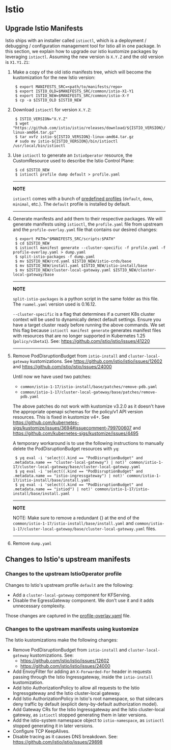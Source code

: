 # Istio

## Upgrade Istio Manifests

Istio ships with an installer called `istioctl`, which is a deployment /
debugging / configuration management tool for Istio all in one package.
In this section, we explain how to upgrade our istio kustomize packages
by leveraging `istioctl`. Assuming the new version is `X.Y.Z` and the
old version is `X1.Y1.Z1`:

1. Make a copy of the old istio manifests tree, which will become the
    kustomization for the new Istio version:

        $ export MANIFESTS_SRC=<path/to/manifests/repo>
        $ export ISTIO_OLD=$MANIFESTS_SRC/common/istio-X1-Y1
        $ export ISTIO_NEW=$MANIFESTS_SRC/common/istio-X-Y
        $ cp -a $ISTIO_OLD $ISTIO_NEW

2. Download `istioctl` for version `X.Y.Z`:

        $ ISTIO_VERSION="X.Y.Z"
        $ wget "https://github.com/istio/istio/releases/download/${ISTIO_VERSION}/istio-${ISTIO_VERSION}-linux-amd64.tar.gz"
        $ tar xvfz istio-${ISTIO_VERSION}-linux-amd64.tar.gz
        # sudo mv istio-${ISTIO_VERSION}/bin/istioctl /usr/local/bin/istioctl

3. Use `istioctl` to generate an `IstioOperator` resource, the
    CustomResource used to describe the Istio Control Plane:

        $ cd $ISTIO_NEW
        $ istioctl profile dump default > profile.yaml

    ---
    **NOTE**

    `istioctl` comes with a bunch of [predefined
    profiles](https://istio.io/v1.9/docs/setup/additional-setup/config-profiles/)
    (`default`, `demo`, `minimal`, etc.). The `default` profile is installed by default.

    ---

4. Generate manifests and add them to their respective packages. We
    will generate manifests using `istioctl`, the
    `profile.yaml` file from upstream and the
    `profile-overlay.yaml` file that contains our desired
    changes:

        $ export PATH="$MANIFESTS_SRC/scripts:$PATH"
        $ cd $ISTIO_NEW
        $ istioctl manifest generate --cluster-specific -f profile.yaml -f profile-overlay.yaml > dump.yaml
        $ split-istio-packages -f dump.yaml
        $ mv $ISTIO_NEW/crd.yaml $ISTIO_NEW/istio-crds/base
        $ mv $ISTIO_NEW/install.yaml $ISTIO_NEW/istio-install/base
        $ mv $ISTIO_NEW/cluster-local-gateway.yaml $ISTIO_NEW/cluster-local-gateway/base

    ---
    **NOTE**

    `split-istio-packages` is a python script in the same folder as this file.
    The `ruamel.yaml` version used is 0.16.12.

    `--cluster-specific` is a flag that determines if a current K8s cluster context will be used to dynamically 
    detect default settings. Ensure you have a target cluster ready before running the above commands. 
    We set this flag because `istioctl manifest generate` generates manifest files with resources that are no 
    longer supported in Kubernetes 1.25 (`policy/v1beta1`). See: https://github.com/istio/istio/issues/41220

    ---

5. Remove PodDisruptionBudget from `istio-install` and `cluster-local-gateway` kustomizations. 
   See https://github.com/istio/istio/issues/12602 and https://github.com/istio/istio/issues/24000

   Until now we have used two patches:
   - `common/istio-1-17/istio-install/base/patches/remove-pdb.yaml`
   - `common/istio-1-17/cluster-local-gateway/base/patches/remove-pdb.yaml`
   
   The above patches do not work with kustomize v3.2.0 as it doesn't have the appropriate 
   openapi schemas for the policy/v1 API version resources. This is fixed in kustomize v4+. 
   See https://github.com/kubernetes-sigs/kustomize/issues/3694#issuecomment-799700607 and
   https://github.com/kubernetes-sigs/kustomize/issues/4495
   
   A temporary workaround is to use the following instructions to manually delete the PodDisruptionBudget resources with `yq`: 
        
        $ yq eval -i 'select((.kind == "PodDisruptionBudget" and .metadata.name == "cluster-local-gateway") | not)' common/istio-1-17/cluster-local-gateway/base/cluster-local-gateway.yaml
        $ yq eval -i 'select((.kind == "PodDisruptionBudget" and .metadata.name == "istio-ingressgateway") | not)' common/istio-1-17/istio-install/base/install.yaml
        $ yq eval -i 'select((.kind == "PodDisruptionBudget" and .metadata.name == "istiod") | not)' common/istio-1-17/istio-install/base/install.yaml
        
   ---
   **NOTE**
   
   NOTE: Make sure to remove a redundant {} at the end of the `common/istio-1-17/istio-install/base/install.yaml` and `common/istio-1-17/cluster-local-gateway/base/cluster-local-gateway.yaml` files.
   
   ---

6. Remove `dump.yaml`

## Changes to Istio's upstream manifests

### Changes to the upstream IstioOperator profile

Changes to Istio's upstream profile `default` are the following:

-   Add a `cluster-local-gateway` component for KFServing.
-   Disable the EgressGateway component. We don't use it and it adds
    unnecessary complexity.

Those changes are captured in the [profile-overlay.yaml](profile-overlay.yaml)
file.

### Changes to the upstream manifests using kustomize

The Istio kustomizations make the following changes:

- Remove PodDisruptionBudget from `istio-install` and `cluster-local-gateway` kustomizations. See:
    - https://github.com/istio/istio/issues/12602
    - https://github.com/istio/istio/issues/24000
- Add EnvoyFilter for adding an `X-Forwarded-For` header in requests passing through the Istio Ingressgateway, inside the `istio-install` kustomization.
- Add Istio AuthorizationPolicy to allow all requests to the Istio Ingressgateway and the Istio cluster-local gateway.
- Add Istio AuthorizationPolicy in Istio's root namespace, so that sidecars deny traffic by default (explicit deny-by-default authorization model).
- Add Gateway CRs for the Istio Ingressgateway and the Istio cluster-local gateway, as `istioctl` stopped generating them in later versions.
- Add the istio-system namespace object to `istio-namespace`, as `istioctl` stopped generating it in later versions.
- Configure TCP KeepAlives.
- Disable tracing as it causes DNS breakdown. See:
  https://github.com/istio/istio/issues/29898
